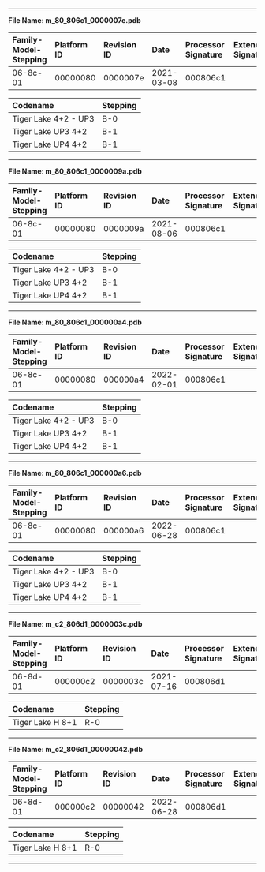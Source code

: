 ___  
**File Name: m_80_806c1_0000007e.pdb**  
  
 | Family-Model-Stepping | Platform ID | Revision ID | Date | Processor Signature | Extended Signature |  
 | :--------------------- | :----------- | :----------- | :---- | :------------------- | :------------------ |  
 | 06-8c-01 | 00000080 | 0000007e | 2021-03-08 | 000806c1 |  |  
  
 | Codename | Stepping |  
 | :--- | :--- |  
 | Tiger Lake 4+2 - UP3 | B-0 |  
 | Tiger Lake UP3 4+2 | B-1 |  
 | Tiger Lake UP4 4+2 | B-1 |  
  
___  
**File Name: m_80_806c1_0000009a.pdb**  
  
 | Family-Model-Stepping | Platform ID | Revision ID | Date | Processor Signature | Extended Signature |  
 | :--------------------- | :----------- | :----------- | :---- | :------------------- | :------------------ |  
 | 06-8c-01 | 00000080 | 0000009a | 2021-08-06 | 000806c1 |  |  
  
 | Codename | Stepping |  
 | :--- | :--- |  
 | Tiger Lake 4+2 - UP3 | B-0 |  
 | Tiger Lake UP3 4+2 | B-1 |  
 | Tiger Lake UP4 4+2 | B-1 |  
  
___  
**File Name: m_80_806c1_000000a4.pdb**  
  
 | Family-Model-Stepping | Platform ID | Revision ID | Date | Processor Signature | Extended Signature |  
 | :--------------------- | :----------- | :----------- | :---- | :------------------- | :------------------ |  
 | 06-8c-01 | 00000080 | 000000a4 | 2022-02-01 | 000806c1 |  |  
  
 | Codename | Stepping |  
 | :--- | :--- |  
 | Tiger Lake 4+2 - UP3 | B-0 |  
 | Tiger Lake UP3 4+2 | B-1 |  
 | Tiger Lake UP4 4+2 | B-1 |  
  
___  
**File Name: m_80_806c1_000000a6.pdb**  
  
 | Family-Model-Stepping | Platform ID | Revision ID | Date | Processor Signature | Extended Signature |  
 | :--------------------- | :----------- | :----------- | :---- | :------------------- | :------------------ |  
 | 06-8c-01 | 00000080 | 000000a6 | 2022-06-28 | 000806c1 |  |  
  
 | Codename | Stepping |  
 | :--- | :--- |  
 | Tiger Lake 4+2 - UP3 | B-0 |  
 | Tiger Lake UP3 4+2 | B-1 |  
 | Tiger Lake UP4 4+2 | B-1 |  

___  
**File Name: m_c2_806d1_0000003c.pdb**  
  
 | Family-Model-Stepping | Platform ID | Revision ID | Date | Processor Signature | Extended Signature |  
 | :--------------------- | :----------- | :----------- | :---- | :------------------- | :------------------ |  
 | 06-8d-01 | 000000c2 | 0000003c | 2021-07-16 | 000806d1 |  |  
  
 | Codename | Stepping |  
 | :--- | :--- |  
 | Tiger Lake H 8+1 | R-0 |  
  
___  
**File Name: m_c2_806d1_00000042.pdb**  
  
 | Family-Model-Stepping | Platform ID | Revision ID | Date | Processor Signature | Extended Signature |  
 | :--------------------- | :----------- | :----------- | :---- | :------------------- | :------------------ |  
 | 06-8d-01 | 000000c2 | 00000042 | 2022-06-28 | 000806d1 |  |  
  
 | Codename | Stepping |  
 | :--- | :--- |  
 | Tiger Lake H 8+1 | R-0 |  
  
___  

